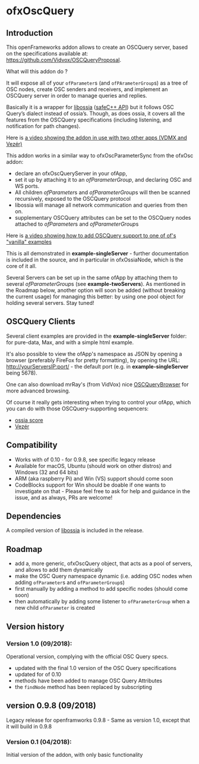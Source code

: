 # ofxOscQuery

## Introduction

This openFrameworks addon allows to create an OSCQuery server, based on the specifications available at: https://github.com/Vidvox/OSCQueryProposal.


What will this addon do ? 

It will expose all of your `ofParameter`s (and `ofPArameterGroup`s) as a tree of OSC nodes, create OSC senders and receivers, and implement an OSCQuery server in order to manage queries and replies.  


Basically it is a wrapper for [libossia](https://github.com/OSSIA/libossia) ([safeC++ API](https://ossia.github.io/?cpp--98)) but it follows OSC Query’s dialect instead of ossia’s. Though, as does ossia, it covers all the features from the OSCQuery specifications (including listening, and notification for path changes).

Here is [a video showing the addon in use with two other apps (VDMX and Vezér)](https://vimeo.com/288203374)



This addon works in a similar way to ofxOscParameterSync from the ofxOsc addon: 
* declare an ofxOscQueryServer in your ofApp, 
* set it up by attaching it to an *ofParameterGroup*, and declaring OSC and WS ports. 
* All children *ofParameter*s and *ofParameterGroup*s will then be scanned recursively, exposed to the OSCQuery protocol
* libossia will manage all network communication and queries from then on.
* supplementary OSCQuery attributes can be set to the OSCQuery nodes attached to *ofParameter*s and *ofParameterGroup*s

Here is [a video showing how to add OSCQuery support to one of of's "vanilla" examples](https://vimeo.com/288202877) 

This is all demonstrated in **example-singleServer** - further documentation is included in the source, and in particular in ofxOssiaNode, which is the core of it all.

Several Servers can be set up in the same ofApp by attaching them to several *ofParameterGroup*s (see **example-twoServers**). As mentioned in the Roadmap below, another option will soon be added (without breaking the current usage) for managing this better: by using one pool object for holding several servers. Stay tuned!

## OSCQuery Clients

Several client examples are provided in the **example-singleServer** folder: for pure-data, Max, and with a simple html example.

It's also possible to view the ofApp's namespace as JSON by opening a browser (preferably FireFox for pretty formatting), by opening the URL: [http://yourServersIP:port/](http://localhost:5678/) - the default port (e.g. in **example-singleServer**  being 5678).

One can also download mrRay's (from VidVox) nice [OSCQueryBrowser](https://docs.vidvox.net/freebies_oscquery_browser.html) for more advanced browsing.

Of course it really gets interesting when trying to control your ofApp, which you can do with those OSCQuery-supporting sequencers:
- [ossia score](https://ossia.io) 
- [Vezér](https://imimot.com/vezer/) 

## Compatibility

* Works with of 0.10 - for 0.9.8, see specific legacy release  
* Available for macOS, Ubuntu (should work on other distros) and Windows (32 and 64 bits) 
* ARM (aka raspberry Pi) and Win (VS) support should come soon
* CodeBlocks support for Win should be doable if one wants to investigate on that - Please feel free to ask for help and guidance in the issue, and as always, PRs are welcome!

## Dependencies 

A compiled version of [libossia](https://ossia.github.io/?cpp--98#introduction) is included in the release. 

## Roadmap

- add a, more generic, ofxOscQuery object, that acts as a pool of servers, and allows to add them dynamically 
- make the OSC Query namespace dynamic (i.e. adding OSC nodes when adding `ofParameter`s and `ofParameterGroup`s)
-  first manually by adding a method to add specific nodes (should come soon)
-  then automatically by adding some listener to `ofParameterGroup` when a new child `ofParameter` is created

## Version history

### Version 1.0 (09/2018):
Operational version, complying with the official OSC Query specs.
- updated with the final 1.0 version of the OSC Query specifications
- updated for of 0.10
- methods have been added to manage OSC Query Attributes 
- the `findNode` method has been replaced by subscripting 

## version 0.9.8 (09/2018)
Legacy release for openframworks 0.9.8 - Same as version 1.0, except that it will build in 0.9.8 
    
### Version 0.1 (04/2018):
Initial version of the addon, with only basic functionality

